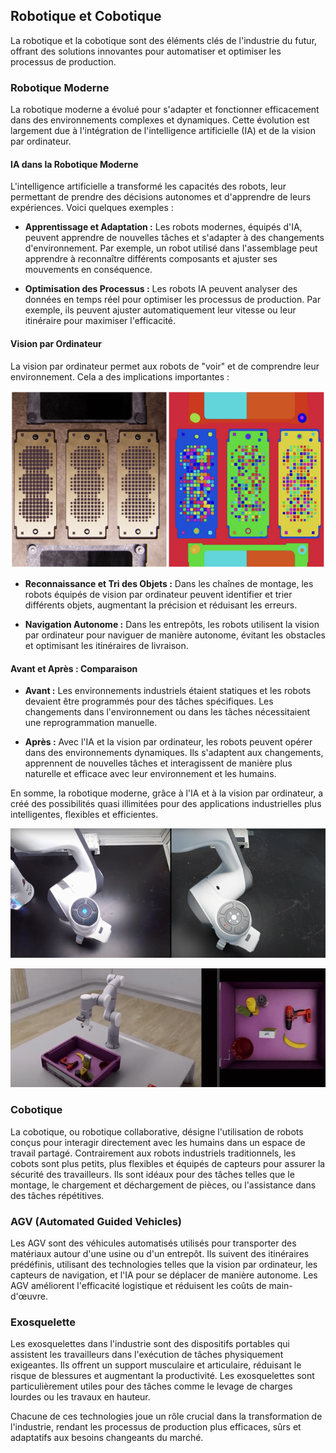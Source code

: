 ## Robotique et Cobotique
La robotique et la cobotique sont des éléments clés de l'industrie du futur, offrant des solutions innovantes pour automatiser et optimiser les processus de production.

### Robotique Moderne

La robotique moderne a évolué pour s'adapter et fonctionner efficacement dans des environnements complexes et dynamiques. Cette évolution est largement due à l'intégration de l'intelligence artificielle (IA) et de la vision par ordinateur.

#### IA dans la Robotique Moderne

L'intelligence artificielle a transformé les capacités des robots, leur permettant de prendre des décisions autonomes et d'apprendre de leurs expériences. Voici quelques exemples :

- **Apprentissage et Adaptation :** Les robots modernes, équipés d'IA, peuvent apprendre de nouvelles tâches et s'adapter à des changements d'environnement. Par exemple, un robot utilisé dans l'assemblage peut apprendre à reconnaître différents composants et ajuster ses mouvements en conséquence.
  
- **Optimisation des Processus :** Les robots IA peuvent analyser des données en temps réel pour optimiser les processus de production. Par exemple, ils peuvent ajuster automatiquement leur vitesse ou leur itinéraire pour maximiser l'efficacité.

#### Vision par Ordinateur

La vision par ordinateur permet aux robots de "voir" et de comprendre leur environnement. Cela a des implications importantes :

![](./images/vision.control.png)

- **Reconnaissance et Tri des Objets :** Dans les chaînes de montage, les robots équipés de vision par ordinateur peuvent identifier et trier différents objets, augmentant la précision et réduisant les erreurs.
  
- **Navigation Autonome :** Dans les entrepôts, les robots utilisent la vision par ordinateur pour naviguer de manière autonome, évitant les obstacles et optimisant les itinéraires de livraison.

#### Avant et Après : Comparaison

- **Avant :** Les environnements industriels étaient statiques et les robots devaient être programmés pour des tâches spécifiques. Les changements dans l'environnement ou dans les tâches nécessitaient une reprogrammation manuelle.

- **Après :** Avec l'IA et la vision par ordinateur, les robots peuvent opérer dans des environnements dynamiques. Ils s'adaptent aux changements, apprennent de nouvelles tâches et interagissent de manière plus naturelle et efficace avec leur environnement et les humains.

En somme, la robotique moderne, grâce à l'IA et à la vision par ordinateur, a créé des possibilités quasi illimitées pour des applications industrielles plus intelligentes, flexibles et efficientes.

![](./images/digitaltwin.png)

![](./images/digitaltwin2.png)

### Cobotique

La cobotique, ou robotique collaborative, désigne l'utilisation de robots conçus pour interagir directement avec les humains dans un espace de travail partagé. Contrairement aux robots industriels traditionnels, les cobots sont plus petits, plus flexibles et équipés de capteurs pour assurer la sécurité des travailleurs. Ils sont idéaux pour des tâches telles que le montage, le chargement et déchargement de pièces, ou l'assistance dans des tâches répétitives.

### AGV (Automated Guided Vehicles)

Les AGV sont des véhicules automatisés utilisés pour transporter des matériaux autour d'une usine ou d'un entrepôt. Ils suivent des itinéraires prédéfinis, utilisant des technologies telles que la vision par ordinateur, les capteurs de navigation, et l'IA pour se déplacer de manière autonome. Les AGV améliorent l'efficacité logistique et réduisent les coûts de main-d'œuvre.

### Exosquelette

Les exosquelettes dans l'industrie sont des dispositifs portables qui assistent les travailleurs dans l'exécution de tâches physiquement exigeantes. Ils offrent un support musculaire et articulaire, réduisant le risque de blessures et augmentant la productivité. Les exosquelettes sont particulièrement utiles pour des tâches comme le levage de charges lourdes ou les travaux en hauteur.

Chacune de ces technologies joue un rôle crucial dans la transformation de l'industrie, rendant les processus de production plus efficaces, sûrs et adaptatifs aux besoins changeants du marché.